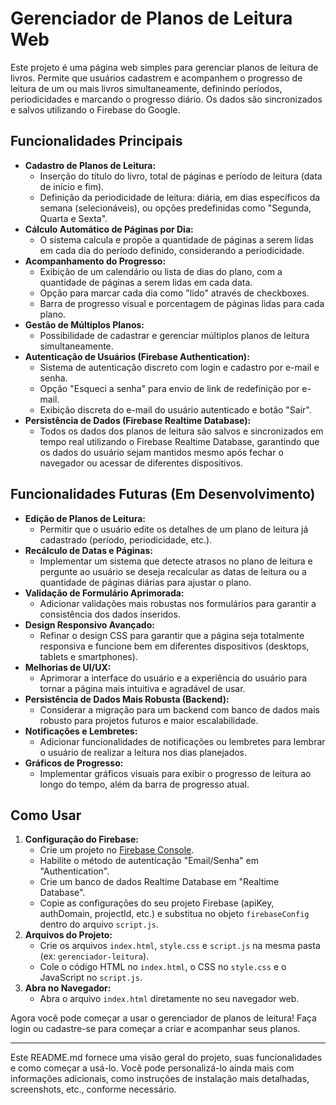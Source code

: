 # Gerenciador de Planos de Leitura Web

Este projeto é uma página web simples para gerenciar planos de leitura de livros. Permite que usuários cadastrem e acompanhem o progresso de leitura de um ou mais livros simultaneamente, definindo períodos, periodicidades e marcando o progresso diário. Os dados são sincronizados e salvos utilizando o Firebase do Google.

## Funcionalidades Principais

*   **Cadastro de Planos de Leitura:**
    *   Inserção do título do livro, total de páginas e período de leitura (data de início e fim).
    *   Definição da periodicidade de leitura: diária, em dias específicos da semana (selecionáveis), ou opções predefinidas como "Segunda, Quarta e Sexta".
*   **Cálculo Automático de Páginas por Dia:**
    *   O sistema calcula e propõe a quantidade de páginas a serem lidas em cada dia do período definido, considerando a periodicidade.
*   **Acompanhamento do Progresso:**
    *   Exibição de um calendário ou lista de dias do plano, com a quantidade de páginas a serem lidas em cada data.
    *   Opção para marcar cada dia como "lido" através de checkboxes.
    *   Barra de progresso visual e porcentagem de páginas lidas para cada plano.
*   **Gestão de Múltiplos Planos:**
    *   Possibilidade de cadastrar e gerenciar múltiplos planos de leitura simultaneamente.
*   **Autenticação de Usuários (Firebase Authentication):**
    *   Sistema de autenticação discreto com login e cadastro por e-mail e senha.
    *   Opção "Esqueci a senha" para envio de link de redefinição por e-mail.
    *   Exibição discreta do e-mail do usuário autenticado e botão "Sair".
*   **Persistência de Dados (Firebase Realtime Database):**
    *   Todos os dados dos planos de leitura são salvos e sincronizados em tempo real utilizando o Firebase Realtime Database, garantindo que os dados do usuário sejam mantidos mesmo após fechar o navegador ou acessar de diferentes dispositivos.

## Funcionalidades Futuras (Em Desenvolvimento)

*   **Edição de Planos de Leitura:**
    *   Permitir que o usuário edite os detalhes de um plano de leitura já cadastrado (período, periodicidade, etc.).
*   **Recálculo de Datas e Páginas:**
    *   Implementar um sistema que detecte atrasos no plano de leitura e pergunte ao usuário se deseja recalcular as datas de leitura ou a quantidade de páginas diárias para ajustar o plano.
*   **Validação de Formulário Aprimorada:**
    *   Adicionar validações mais robustas nos formulários para garantir a consistência dos dados inseridos.
*   **Design Responsivo Avançado:**
    *   Refinar o design CSS para garantir que a página seja totalmente responsiva e funcione bem em diferentes dispositivos (desktops, tablets e smartphones).
*   **Melhorias de UI/UX:**
    *   Aprimorar a interface do usuário e a experiência do usuário para tornar a página mais intuitiva e agradável de usar.
*   **Persistência de Dados Mais Robusta (Backend):**
    *   Considerar a migração para um backend com banco de dados mais robusto para projetos futuros e maior escalabilidade.
*   **Notificações e Lembretes:**
    *   Adicionar funcionalidades de notificações ou lembretes para lembrar o usuário de realizar a leitura nos dias planejados.
*   **Gráficos de Progresso:**
    *   Implementar gráficos visuais para exibir o progresso de leitura ao longo do tempo, além da barra de progresso atual.

## Como Usar

1.  **Configuração do Firebase:**
    *   Crie um projeto no [Firebase Console](https://console.firebase.google.com/).
    *   Habilite o método de autenticação "Email/Senha" em "Authentication".
    *   Crie um banco de dados Realtime Database em "Realtime Database".
    *   Copie as configurações do seu projeto Firebase (apiKey, authDomain, projectId, etc.) e substitua no objeto `firebaseConfig` dentro do arquivo `script.js`.
2.  **Arquivos do Projeto:**
    *   Crie os arquivos `index.html`, `style.css` e `script.js` na mesma pasta (ex: `gerenciador-leitura`).
    *   Cole o código HTML no `index.html`, o CSS no `style.css` e o JavaScript no `script.js`.
3.  **Abra no Navegador:**
    *   Abra o arquivo `index.html` diretamente no seu navegador web.

Agora você pode começar a usar o gerenciador de planos de leitura! Faça login ou cadastre-se para começar a criar e acompanhar seus planos.

---

Este README.md fornece uma visão geral do projeto, suas funcionalidades e como começar a usá-lo. Você pode personalizá-lo ainda mais com informações adicionais, como instruções de instalação mais detalhadas, screenshots, etc., conforme necessário.

